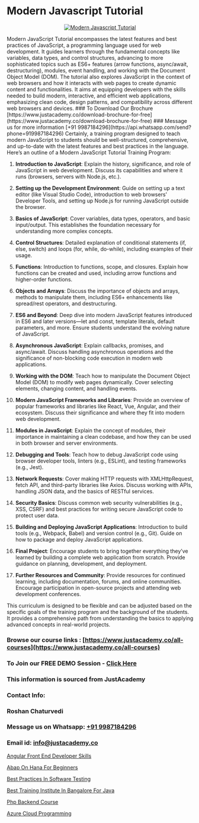 # Modern Javascript Tutorial

<p align="center">
  <a href="https://justacademy.co/course-detail/javascript-training">
    <img src="https://justacademy.co/storage2/course_image/1676636853_course_image.webp" alt="Modern Javascript Tutorial">
  </a>
</p>
Modern JavaScript Tutorial encompasses the latest features and best practices of JavaScript, a programming language used for web development. It guides learners through the fundamental concepts like variables, data types, and control structures, advancing to more sophisticated topics such as ES6+ features (arrow functions, async/await, destructuring), modules, event handling, and working with the Document Object Model (DOM). The tutorial also explores JavaScript in the context of web browsers and how it interacts with web pages to create dynamic content and functionalities. It aims at equipping developers with the skills needed to build modern, interactive, and efficient web applications, emphasizing clean code, design patterns, and compatibility across different web browsers and devices.
### To Download Our Brochure [https://www.justacademy.co/download-brochure-for-free](https://www.justacademy.co/download-brochure-for-free)
### Message us for more information [+91 9987184296](https://api.whatsapp.com/send?phone=919987184296)
Certainly, a training program designed to teach modern JavaScript to students should be well-structured, comprehensive, and up-to-date with the latest features and best practices in the language. Here’s an outline of a Modern JavaScript Tutorial Training Program:

1) **Introduction to JavaScript**: Explain the history, significance, and role of JavaScript in web development. Discuss its capabilities and where it runs (browsers, servers with Node.js, etc.).

2) **Setting up the Development Environment**: Guide on setting up a text editor (like Visual Studio Code), introduction to web browsers' Developer Tools, and setting up Node.js for running JavaScript outside the browser.

3) **Basics of JavaScript**: Cover variables, data types, operators, and basic input/output. This establishes the foundation necessary for understanding more complex concepts.

4) **Control Structures**: Detailed explanation of conditional statements (if, else, switch) and loops (for, while, do-while), including examples of their usage.

5) **Functions**: Introduction to functions, scope, and closures. Explain how functions can be created and used, including arrow functions and higher-order functions.

6) **Objects and Arrays**: Discuss the importance of objects and arrays, methods to manipulate them, including ES6+ enhancements like spread/rest operators, and destructuring.

7) **ES6 and Beyond**: Deep dive into modern JavaScript features introduced in ES6 and later versions—let and const, template literals, default parameters, and more. Ensure students understand the evolving nature of JavaScript.

8) **Asynchronous JavaScript**: Explain callbacks, promises, and async/await. Discuss handling asynchronous operations and the significance of non-blocking code execution in modern web applications.

9) **Working with the DOM**: Teach how to manipulate the Document Object Model (DOM) to modify web pages dynamically. Cover selecting elements, changing content, and handling events.

10) **Modern JavaScript Frameworks and Libraries**: Provide an overview of popular frameworks and libraries like React, Vue, Angular, and their ecosystem. Discuss their significance and where they fit into modern web development.

11) **Modules in JavaScript**: Explain the concept of modules, their importance in maintaining a clean codebase, and how they can be used in both browser and server environments.

12) **Debugging and Tools**: Teach how to debug JavaScript code using browser developer tools, linters (e.g., ESLint), and testing frameworks (e.g., Jest).

13) **Network Requests**: Cover making HTTP requests with XMLHttpRequest, fetch API, and third-party libraries like Axios. Discuss working with APIs, handling JSON data, and the basics of RESTful services.

14) **Security Basics**: Discuss common web security vulnerabilities (e.g., XSS, CSRF) and best practices for writing secure JavaScript code to protect user data.

15) **Building and Deploying JavaScript Applications**: Introduction to build tools (e.g., Webpack, Babel) and version control (e.g., Git). Guide on how to package and deploy JavaScript applications.

16) **Final Project**: Encourage students to bring together everything they’ve learned by building a complete web application from scratch. Provide guidance on planning, development, and deployment.

17) **Further Resources and Community**: Provide resources for continued learning, including documentation, forums, and online communities. Encourage participation in open-source projects and attending web development conferences.

This curriculum is designed to be flexible and can be adjusted based on the specific goals of the training program and the background of the students. It provides a comprehensive path from understanding the basics to applying advanced concepts in real-world projects.

### Browse our course links : [https://www.justacademy.co/all-courses](https://www.justacademy.co/all-courses) 
### To Join our FREE DEMO Session - [Click Here](https://www.justacademy.co/register-for-course-demo)


### This information is sourced from JustAcademy
### Contact Info:
### Roshan Chaturvedi
### Message us on Whatsapp: [+91 9987184296](https://api.whatsapp.com/send?phone=919987184296)
### Email id: [info@justacademy.co](mailto:info@justacademy.co)
                
[Angular Front End Developer Skills](https://www.linkedin.com/pulse/angular-front-end-developer-skills-justacademy-san-jose-wma5f?trackingId=S5w0Tzgg5qx85YefORCmHg%3D%3D&lipi=urn%3Ali%3Apage%3Ad_flagship3_company_admin%3BmFqei9z9R2q6luNOEZ8Z4A%3D%3D)

[Abap On Hana For Beginners](https://www.linkedin.com/pulse/abap-hana-beginners-justacademy-delhi-t8o7c/)

[Best Practices In Software Testing](https://medium.com/@kumarishimmi99/best-practices-in-software-testing-bb450dada91f)

[Best Training Institute In Bangalore For Java](https://medium.com/@AkashSingh2052/best-training-institute-in-bangalore-for-java-b9eff0ae82c4)

[Php Backend Course](https://justacademyin.github.io/justacademy/php-backend-course)

[Azure Cloud Programming](https://justacademyin.github.io/justacademy/azure-cloud-programming)

